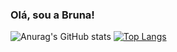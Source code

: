 ### Olá, sou a Bruna! 

![Anurag's GitHub stats](https://github-readme-stats.vercel.app/api?username=bbrunabrito&show_icons=true&bg_color=00000000) [![Top Langs](https://github-readme-stats.vercel.app/api/top-langs/?username=bbrunabrito&size_weight=0.5&count_weight=0.5)](https://github.com/anuraghazra/github-readme-stats)